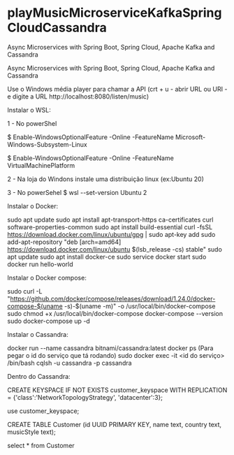 # playMusicMicroserviceKafkaSpringCloudCassandra
Async Microservices with Spring Boot, Spring Cloud, Apache Kafka and Cassandra

Async Microservices with Spring Boot, Spring Cloud, Apache Kafka and Cassandra


Use o Windows média player para chamar a API (crt + u - abrir URL ou URI - e digite a URL http://localhost:8080/listen/music)



Instalar o WSL:

1 - No powerShel

$ Enable-WindowsOptionalFeature -Online -FeatureName Microsoft-Windows-Subsystem-Linux

$ Enable-WindowsOptionalFeature -Online -FeatureName VirtualMachinePlatform

2 - Na loja do Windons instale uma distribuição linux (ex:Ubuntu 20)

3 - No powerSehel
$ wsl --set-version Ubuntu 2

Instalar o Docker:

sudo apt update
sudo apt install apt-transport-https ca-certificates curl software-properties-common
sudo apt install build-essential
curl -fsSL https://download.docker.com/linux/ubuntu/gpg | sudo apt-key add
sudo add-apt-repository "deb [arch=amd64] https://download.docker.com/linux/ubuntu $(lsb_release -cs) stable"
sudo apt update
sudo apt install docker-ce
sudo service docker start
sudo docker run hello-world

Instalar o Docker compose:

sudo curl -L "https://github.com/docker/compose/releases/download/1.24.0/docker-compose-$(uname -s)-$(uname -m)" -o /usr/local/bin/docker-compose
sudo chmod +x /usr/local/bin/docker-compose
docker-compose --version
sudo docker-compose up -d

Instalar o Cassandra:

docker run --name cassandra bitnami/cassandra:latest
docker ps (Para pegar o id do serviço que tá rodando)
sudo docker exec -it <id do serviço> /bin/bash
cqlsh -u cassandra -p cassandra

Dentro do Cassandra:

CREATE KEYSPACE IF NOT EXISTS customer_keyspace 
WITH REPLICATION = {'class':'NetworkTopologyStrategy',
'datacenter':3};

use customer_keyspace;

CREATE TABLE Customer (id UUID PRIMARY KEY, name text,
country text, musicStyle text);

select * from Customer

